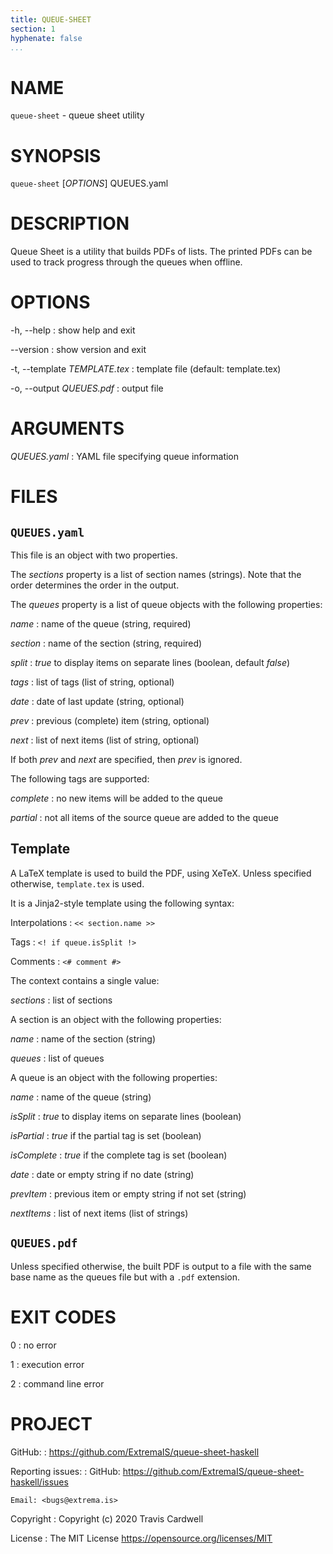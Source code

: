 ```yaml
---
title: QUEUE-SHEET
section: 1
hyphenate: false
...
```


# NAME

`queue-sheet` - queue sheet utility

# SYNOPSIS

`queue-sheet` [*OPTIONS*] QUEUES.yaml

# DESCRIPTION

Queue Sheet is a utility that builds PDFs of lists.  The printed PDFs can be
used to track progress through the queues when offline.

# OPTIONS

-h, \--help
:   show help and exit

\--version
:   show version and exit

-t, \--template *TEMPLATE.tex*
:   template file (default: template.tex)

-o, \--output *QUEUES.pdf*
:   output file

# ARGUMENTS

*QUEUES.yaml*
:   YAML file specifying queue information

# FILES

## `QUEUES.yaml`

This file is an object with two properties.

The *sections* property is a list of section names (strings).  Note that the
order determines the order in the output.

The *queues* property is a list of queue objects with the following
properties:

*name*
:   name of the queue (string, required)

*section*
:   name of the section (string, required)

*split*
:   *true* to display items on separate lines (boolean, default *false*)

*tags*
:   list of tags (list of string, optional)

*date*
:   date of last update (string, optional)

*prev*
:   previous (complete) item (string, optional)

*next*
:   list of next items (list of string, optional)

If both *prev* and *next* are specified, then *prev* is ignored.

The following tags are supported:

*complete*
:   no new items will be added to the queue

*partial*
:   not all items of the source queue are added to the queue

## Template

A LaTeX template is used to build the PDF, using XeTeX.  Unless specified
otherwise, `template.tex` is used.

It is a Jinja2-style template using the following syntax:

Interpolations
:   `<< section.name >>`

Tags
:   `<! if queue.isSplit !>`

Comments
:   `<# comment #>`

The context contains a single value:

*sections*
:   list of sections

A section is an object with the following properties:

*name*
:   name of the section (string)

*queues*
:   list of queues

A queue is an object with the following properties:

*name*
:   name of the queue (string)

*isSplit*
:   *true* to display items on separate lines (boolean)

*isPartial*
:   *true* if the partial tag is set (boolean)

*isComplete*
:   *true* if the complete tag is set (boolean)

*date*
:   date or empty string if no date (string)

*prevItem*
:   previous item or empty string if not set (string)

*nextItems*
:   list of next items (list of strings)

## `QUEUES.pdf`

Unless specified otherwise, the built PDF is output to a file with the same
base name as the queues file but with a `.pdf` extension.

# EXIT CODES

0
:   no error

1
:   execution error

2
:   command line error

# PROJECT

GitHub:
:   <https://github.com/ExtremaIS/queue-sheet-haskell>

Reporting issues:
:   GitHub: <https://github.com/ExtremaIS/queue-sheet-haskell/issues>

    Email: <bugs@extrema.is>

Copyright
:   Copyright (c) 2020 Travis Cardwell

License
:   The MIT License <https://opensource.org/licenses/MIT>
